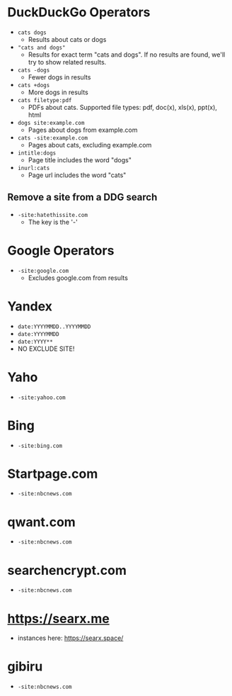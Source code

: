 


# DuckDuckGo Operators
- `cats dogs`
    - Results about cats or dogs
- `"cats and dogs"`
    - Results for exact term "cats and dogs". If no results are found, we'll try to show related results.
- `cats -dogs`
    - Fewer dogs in results
- `cats +dogs`
    - More dogs in results
- `cats filetype:pdf`
    - PDFs about cats. Supported file types: pdf, doc(x), xls(x), ppt(x), html
- `dogs site:example.com`
    - Pages about dogs from example.com
- `cats -site:example.com`
    - Pages about cats, excluding example.com
- `intitle:dogs`
    - Page title includes the word "dogs"
- `inurl:cats`
    - Page url includes the word "cats"

## Remove a site from a DDG search

- `-site:hatethissite.com`
    - The key is the '-'


# Google Operators
- `-site:google.com`
    - Excludes google.com from results



# Yandex
- `date:YYYYMMDD..YYYYMMDD`
- `date:YYYYMMDD`
- `date:YYYY**`
- NO EXCLUDE SITE!

# Yaho
- `-site:yahoo.com`

# Bing
- `-site:bing.com`


# Startpage.com
- `-site:nbcnews.com`

# qwant.com
- `-site:nbcnews.com`

# searchencrypt.com
- `-site:nbcnews.com`

# https://searx.me
- instances here: https://searx.space/


# gibiru
- `-site:nbcnews.com`